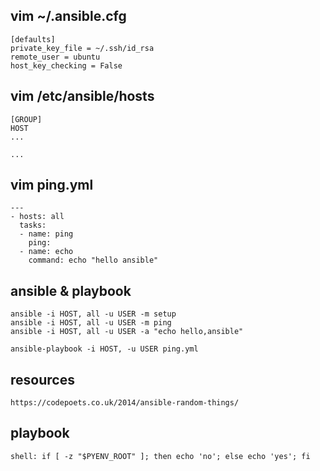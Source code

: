 
## vim ~/.ansible.cfg

```
[defaults]
private_key_file = ~/.ssh/id_rsa
remote_user = ubuntu
host_key_checking = False
```

## vim /etc/ansible/hosts

```
[GROUP]
HOST
...

...

```

## vim ping.yml

```
---
- hosts: all
  tasks:
  - name: ping
    ping:
  - name: echo
    command: echo "hello ansible"
```


## ansible & playbook

```
ansible -i HOST, all -u USER -m setup
ansible -i HOST, all -u USER -m ping
ansible -i HOST, all -u USER -a "echo hello,ansible"

ansible-playbook -i HOST, -u USER ping.yml
```

## resources

```
https://codepoets.co.uk/2014/ansible-random-things/
```

## playbook

```
shell: if [ -z "$PYENV_ROOT" ]; then echo 'no'; else echo 'yes'; fi
```
